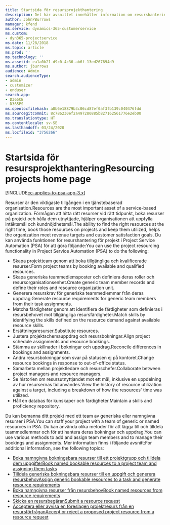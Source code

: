 ```yaml
---
title: Startsida för resursprojekthantering
description: Det här avsnittet innehåller information om resurshanteringsfunktioner i Project Service Automation (PSA) för Dynamics 365.
author: JohnPBurrows
manager: kfend
ms.service: dynamics-365-customerservice
ms.custom:
- dyn365-projectservice
ms.date: 11/28/2018
ms.topic: article
ms.prod: ''
ms.technology: ''
ms.assetid: ea1a0b21-d9c0-4c36-ab6f-13ed267694d9
ms.author: jburrows
audience: Admin
search.audienceType:
- admin
- customizer
- enduser
search.app:
- D365CE
- D365PS
ms.openlocfilehash: a8b6e18879b3c06cd87ef0af3fb139c040476fdd
ms.sourcegitcommit: 8c786230ef2a497280885b827162561776e2eb00
ms.translationtype: HT
ms.contentlocale: sv-SE
ms.lasthandoff: 03/24/2020
ms.locfileid: "3756266"
---
```

# <a name="resourcing-projects-home-page"></a><span data-ttu-id="421e1-103">Startsida för resursprojekthantering</span><span class="sxs-lookup"><span data-stu-id="421e1-103">Resourcing projects home page</span></span>

[!INCLUDE[cc-applies-to-psa-app-3.x](../includes/cc-applies-to-psa-app-3x.md)]

<span data-ttu-id="421e1-104">Resurser är den viktigaste tillgången i en tjänstebaserad organisation.</span><span class="sxs-lookup"><span data-stu-id="421e1-104">Resources are the most important asset of a service-based organization.</span></span> <span data-ttu-id="421e1-105">Förmågan att hitta rätt resurser vid rätt tidpunkt, boka resurser på projekt och hålla dem utnyttjade, hjälper organisationen att uppfylla intäktsmål och kundnöjdhetsmål.</span><span class="sxs-lookup"><span data-stu-id="421e1-105">The ability to find the right resources at the right time, book those resources on projects and keep them utilized, helps the organization meet revenue targets and customer satisfaction goals.</span></span> <span data-ttu-id="421e1-106">Du kan använda funktionen för resurshantering för projekt i Project Service Automation (PSA) för att göra följande:</span><span class="sxs-lookup"><span data-stu-id="421e1-106">You can use the project resourcing functionality in Project Service Automation (PSA) to do the following:</span></span>

- <span data-ttu-id="421e1-107">Skapa projektteam genom att boka tillgängliga och kvalificerade resurser.</span><span class="sxs-lookup"><span data-stu-id="421e1-107">Form project teams by booking available and qualified resources.</span></span>
- <span data-ttu-id="421e1-108">Skapa generiska teammedlemsposter och definiera deras roller och resursorganisationsenhet.</span><span class="sxs-lookup"><span data-stu-id="421e1-108">Create generic team member records and define their roles and resource organization unit.</span></span>
- <span data-ttu-id="421e1-109">Generera resurskrav för generiska teammedlemmar från deras uppdrag.</span><span class="sxs-lookup"><span data-stu-id="421e1-109">Generate resource requirements for generic team members from their task assignments.</span></span>
- <span data-ttu-id="421e1-110">Matcha färdigheter genom att identifiera de färdigheter som definieras i resursbehovet mot tillgängliga resursfärdigheter.</span><span class="sxs-lookup"><span data-stu-id="421e1-110">Match skills by identifying the skills defined on the resource demand against available resource skills.</span></span>
- <span data-ttu-id="421e1-111">Ersättningsresurser.</span><span class="sxs-lookup"><span data-stu-id="421e1-111">Substitute resources.</span></span>
- <span data-ttu-id="421e1-112">Justera projektschemauppdrag och resursbokningar.</span><span class="sxs-lookup"><span data-stu-id="421e1-112">Align project schedule assignments and resource bookings.</span></span>
- <span data-ttu-id="421e1-113">Stämma av skillnader i bokningar och uppdrag.</span><span class="sxs-lookup"><span data-stu-id="421e1-113">Reconcile differences in bookings and assignments.</span></span>
- <span data-ttu-id="421e1-114">Ändra resursbokningar som svar på statusen ej på kontoret.</span><span class="sxs-lookup"><span data-stu-id="421e1-114">Change resource bookings in response to out-of-office status.</span></span>
- <span data-ttu-id="421e1-115">Samarbeta mellan projektledare och resurschefer.</span><span class="sxs-lookup"><span data-stu-id="421e1-115">Collaborate between project managers and resource managers.</span></span>
- <span data-ttu-id="421e1-116">Se historien om resursutnyttjandet mot ett mål, inklusive en uppdelning av hur resursernas tid användes.</span><span class="sxs-lookup"><span data-stu-id="421e1-116">View the history of resource utilization against a target, including a breakdown of how the resources' time was utilized.</span></span>
- <span data-ttu-id="421e1-117">Håll en databas för kunskaper och färdigheter.</span><span class="sxs-lookup"><span data-stu-id="421e1-117">Maintain a skills and proficiency repository.</span></span>


<span data-ttu-id="421e1-118">Du kan bemanna ditt projekt med ett team av generiska eller namngivna resurser i PSA.</span><span class="sxs-lookup"><span data-stu-id="421e1-118">You can staff your project with a team of generic or named resources in PSA.</span></span> <span data-ttu-id="421e1-119">Du kan använda olika metoder för att lägga till och tilldela teammedlemmar och för att hantera deras bokningar och uppdrag.</span><span class="sxs-lookup"><span data-stu-id="421e1-119">You can use various methods to add and assign team members and to manage their bookings and assignments.</span></span> <span data-ttu-id="421e1-120">Mer information finns i följande avsnitt:</span><span class="sxs-lookup"><span data-stu-id="421e1-120">For additional information, see the following topics:</span></span>

- [<span data-ttu-id="421e1-121">Boka namngivna bokningsbara resurser till ett projektgrupp och tilldela dem uppgifter</span><span class="sxs-lookup"><span data-stu-id="421e1-121">Book named bookable resources to a project team and assigning them tasks</span></span>](assign-named-bookable-resource.md)
- [<span data-ttu-id="421e1-122">Tilldela generiska bokningsbara resurser till en uppgift och generera resursbehov</span><span class="sxs-lookup"><span data-stu-id="421e1-122">Assign generic bookable resources to a task and generate resource requirements</span></span>](assign-generic-bookable-resource.md)
- [<span data-ttu-id="421e1-123">Boka namngivna resurser från resursbehov</span><span class="sxs-lookup"><span data-stu-id="421e1-123">Book named resources from resource requirements</span></span>](book-named-resource.md)
- [<span data-ttu-id="421e1-124">Skicka en resursbegäran</span><span class="sxs-lookup"><span data-stu-id="421e1-124">Submit a resource request</span></span>](submit-resource-request.md)
- [<span data-ttu-id="421e1-125">Acceptera eller avvisa en föreslagen projektresurs från en resursförfrågan</span><span class="sxs-lookup"><span data-stu-id="421e1-125">Accept or reject a proposed project resource from a resource request</span></span>](accept-reject-proposed-resource.md)
